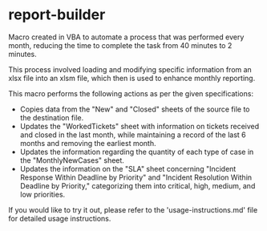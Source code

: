 # report-builder

Macro created in VBA to automate a process that was performed every month, reducing the time to complete the task from 40 minutes to 2 minutes.

This process involved loading and modifying specific information from an xlsx file into an xlsm file, which then is used to enhance monthly reporting.

This macro performs the following actions as per the given specifications:

- Copies data from the "New" and "Closed" sheets of the source file to the destination file.
- Updates the "WorkedTickets" sheet with information on tickets received and closed in the last month, while maintaining a record of the last 6 months and removing the earliest month.
- Updates the information regarding the quantity of each type of case in the "MonthlyNewCases" sheet.
- Updates the information on the "SLA" sheet concerning "Incident Response Within Deadline by Priority" and "Incident Resolution Within Deadline by Priority," categorizing them into critical, high, medium, and low priorities.

If you would like to try it out, please refer to the 'usage-instructions.md' file for detailed usage instructions.

